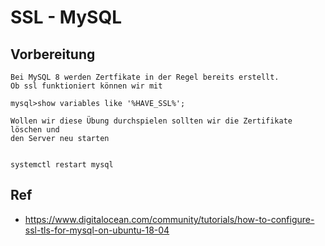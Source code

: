 # SSL - MySQL 

## Vorbereitung

```
Bei MySQL 8 werden Zertfikate in der Regel bereits erstellt. 
Ob ssl funktioniert können wir mit 

mysql>show variables like '%HAVE_SSL%';

Wollen wir diese Übung durchspielen sollten wir die Zertifikate löschen und
den Server neu starten 


systemctl restart mysql 
```

##


## Ref 

  * https://www.digitalocean.com/community/tutorials/how-to-configure-ssl-tls-for-mysql-on-ubuntu-18-04
  

